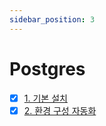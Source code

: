 ```yaml
---
sidebar_position: 3
---
```


# Postgres

- [x] [1. 기본 설치](./step01/)
- [x] [2. 환경 구성 자동화](./step02/)